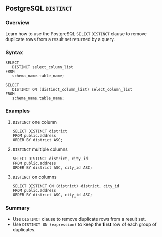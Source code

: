 ## PostgreSQL `DISTINCT`

### Overview 
Learn how to use the PostgreSQL `SELECT` `DISTINCT` clause to remove duplicate rows from a result set returned by a query.

### Syntax

```
SELECT
   DISTINCT select_column_list
FROM
   schema_name.table_name;
```

```
SELECT
   DISTINCT ON (distinct_column_list) select_column_list
FROM
   schema_name.table_name;
```

### Examples

1) `DISTINCT` one column
   
   ```
   SELECT DISTINCT district
   FROM public.address
   ORDER BY district ASC;
   ```
2) `DISTINCT` multiple columns
   
   ```
   SELECT DISTINCT district, city_id
   FROM public.address
   ORDER BY district ASC, city_id ASC;
   ```
3) `DISTINCT` on columns
   
   ```
   SELECT DISTINCT ON (district) district, city_id
   FROM public.address
   ORDER BY district ASC, city_id ASC;
   ```

### Summary
- Use `DISTINCT` clause to remove duplicate rows from a result set.
- Use `DISTINCT ON (expression)` to keep the **first** row of each group of duplicates.